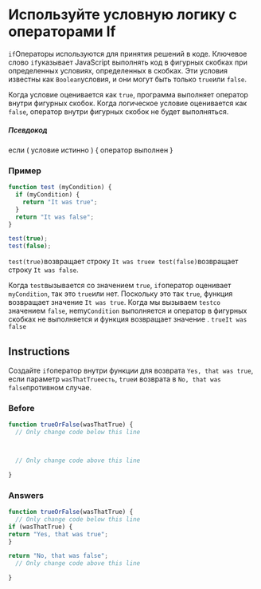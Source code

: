 # Используйте условную логику с операторами If
`if`Операторы используются для принятия решений в коде. Ключевое слово `if`указывает JavaScript выполнять код в фигурных скобках при определенных условиях, определенных в скобках. Эти условия известны как `Boolean`условия, и они могут быть только `true`или `false`.

Когда условие оценивается как `true`, программа выполняет оператор внутри фигурных скобок. Когда логическое условие оценивается как `false`, оператор внутри фигурных скобок не будет выполняться.

##### Псевдокод

если ( условие истинно ) {
  оператор выполнен
}
### Пример
```javascript
function test (myCondition) {
  if (myCondition) {
    return "It was true";
  }
  return "It was false";
}

test(true);
test(false);
```
`test(true)`возвращает строку `It was trueи test(false)`возвращает строку `It was false`.

Когда `test`вызывается со значением `true`, `if`оператор оценивает `myCondition`, так это `true`или нет. Поскольку это так `true`, функция возвращает значение `It was true`. Когда мы вызываем `testсо` значением `false`, неmy`Condition` выполняется и оператор в фигурных скобках не выполняется и функция возвращает значение . `trueIt was false`
## Instructions
Создайте `if`оператор внутри функции для возврата `Yes, that was true`, если параметр `wasThatTrueесть`, `true`и возврата в `No, that was false`противном случае.

### Before
```javascript
function trueOrFalse(wasThatTrue) {
  // Only change code below this line



  // Only change code above this line

}
```
### Answers
```javascript
function trueOrFalse(wasThatTrue) {
  // Only change code below this line
if (wasThatTrue) {
return "Yes, that was true";
}

return "No, that was false";
  // Only change code above this line

}
```

